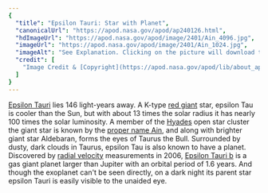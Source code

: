```yaml
---
{
  "title": "Epsilon Tauri: Star with Planet",
  "canonicalUrl": "https://apod.nasa.gov/apod/ap240126.html",
  "hdImageUrl": "https://apod.nasa.gov/apod/image/2401/Ain_4096.jpg",
  "imageUrl": "https://apod.nasa.gov/apod/image/2401/Ain_1024.jpg",
  "imageAlt": "See Explanation. Clicking on the picture will download the highest resolution version available.",
  "credit": [
    "Image Credit & [Copyright](https://apod.nasa.gov/apod/lib/about_apod.html#srapply): [Reg Pratt](https://www.r3gdigital.com/)"
  ]
}
---
```


[Epsilon Tauri](http://stars.astro.illinois.edu/sow/ain.html) lies 146 light-years away. A K-type [red giant](https://en.wikipedia.org/wiki/Red_giant) star, epsilon Tau is cooler than the Sun, but with about 13 times the solar radius it has nearly 100 times the solar luminosity. A member of the [Hyades](https://apod.nasa.gov/apod/ap121224.html) open star cluster the giant star is known by the [proper name Ain](https://en.wikipedia.org/wiki/List_of_proper_names_of_stars), and along with brighter giant star Aldebaran, forms the eyes of Taurus the Bull. Surrounded by dusty, dark clouds in Taurus, epsilon Tau is also known to have a planet. Discovered by [radial velocity](https://exoplanets.nasa.gov/alien-worlds/ways-to-find-a-planet/#/1) measurements in 2006, [Epsilon Tauri b](https://exoplanets.nasa.gov/exoplanet-catalog/7044/epsilon-tauri-b/) is a gas giant planet larger than Jupiter with an orbital period of 1.6 years. And though the exoplanet can't be seen directly, on a dark night its parent star epsilon Tauri is easily visible to the unaided eye.
